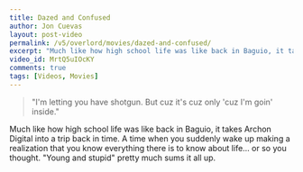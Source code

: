 ```yaml
---
title: Dazed and Confused
author: Jon Cuevas
layout: post-video
permalink: /v5/overlord/movies/dazed-and-confused/
excerpt: "Much like how high school life was like back in Baguio, it takes Archon Digital into a trip back in time. A time when you suddenly wake up making a realization that you know everything there is to know about life… or so you thought."
video_id: MrtQ5uIOcKY
comments: true
tags: [Videos, Movies]
---
```

<blockquote>
	<p class="lead">"I'm letting you have shotgun. But cuz it's cuz only 'cuz I'm goin' inside."</p>
</blockquote>

Much like how high school life was like back in Baguio, it takes Archon Digital into a trip back in time. A time when you suddenly wake up making a realization that you know everything there is to know about life… or so you thought. "Young and stupid" pretty much sums it all up.

